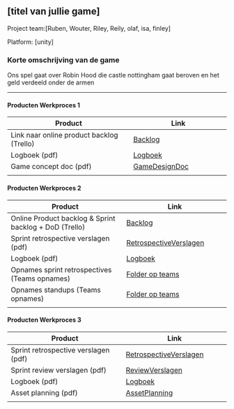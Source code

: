 ## [titel van jullie game]
Project team:[Ruben, Wouter, Riley, Reily, olaf, isa, finley]

Platform:
[unity]

### Korte omschrijving van de game
Ons spel gaat over Robin Hood die castle nottingham gaat beroven en het geld verdeeld onder de armen

---
#### Producten Werkproces 1
| Product  | Link |
| ------ |  ------ |
| Link naar online product backlog (Trello) | [Backlog]
| Logboek (pdf)                             | [Logboek]
| Game concept doc (pdf)                    | [GameDesignDoc]
|<img width=500/>|<img width=300/>|
   
#### Producten Werkproces 2
| Product  | Link |
| ------ |  ------ |
| Online Product backlog & Sprint backlog + DoD (Trello)    | [Backlog]
| Sprint retrospective verslagen (pdf)                      | [RetrospectiveVerslagen]
| Logboek (pdf)                                             | [Logboek]
| Opnames sprint retrospectives (Teams opnames)             | [Folder op teams]
| Opnames standups (Teams opnames)                          | [Folder op teams]
|<img width=500/>|<img width=300/>|
   
#### Producten Werkproces 3
| Product  | Link |
| ------ |  ------ |
| Sprint retrospective verslagen (pdf)  | [RetrospectiveVerslagen]
| Sprint review verslagen (pdf)         | [ReviewVerslagen]
| Logboek (pdf)                         | [Logboek]
| Asset planning (pdf)                  | [AssetPlanning]
|<img width=500/>|<img width=300/>|

   [Backlog]: <https://trello.com/b/793py92Y/mythe>
   [Logboek]: <https://trello.com/b/LrU0dy5l/mythe-logboek>
   [GameDesignDoc]: <https://github.com/BerendWeij/agp_inlever_template/blob/master/producten/GameDesignDoc.pdf>
   [RetrospectiveVerslagen]: <https://github.com/BerendWeij/agp_inlever_template/blob/master/producten/RetrospectiveVerslagen.pdf>
   [ReviewVerslagen]: <https://github.com/BerendWeij/agp_inlever_template/blob/master/producten/ReviewVerslagen.pdf>
   [Folder op teams]: <https://teams.microsoft.com/_#/school/files/Team%2011?threadId=19%3A816fc2b3f6174c889893e55b6c295356%40thread.tacv2&replyChainId=1624263335371&ctx=channel&context=Team%252011&rootfolder=%252Fteams%252FMytheGDGA2021-Team11%252FGedeelde%2520documenten%252FTeam%252011>
   [AssetPlanning]: <https://github.com/BerendWeij/agp_inlever_template/blob/master/producten/AssetPlanning.pdf>
   
